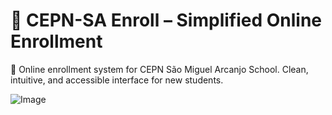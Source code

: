# 📝 CEPN-SA Enroll – Simplified Online Enrollment

🏫 Online enrollment system for CEPN São Miguel Arcanjo School. Clean, intuitive, and accessible interface for new students.

![Image](https://github.com/user-attachments/assets/5221ebe4-ba7f-42ab-a666-b1eeec2e8bec)
